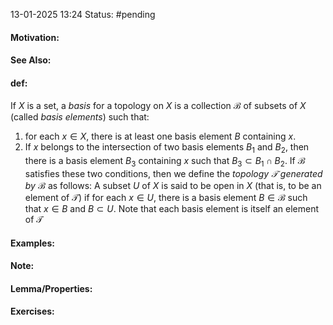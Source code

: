 13-01-2025 13:24
Status: #pending
#### Motivation:
#### See Also:
#### def: 
If $X$ is a set, a *basis* for a topology on $X$ is a collection $\mathcal{B}$ of subsets of $X$ (called *basis elements*) such that:
1. for each $x \in X$, there is at least one basis element $B$ containing $x$.
2. If $x$ belongs to the intersection of two basis elements $B_{1}\text{ and }B_{2}$, then there is a basis element $B_{3}$ containing $x$ such that $B_{3}\subset B_{1}\cap B_{2}$.
If $\mathcal{B}$ satisfies these two conditions, then we define the *topology $\mathcal{T}$ generated by $\mathcal{B}$* as follows: A subset $U$ of $X$ is said to be open in $X$ (that is, to be an element of $\mathcal{T}$) if for each $x \in U$, there is a basis element $B \in \mathcal{B}$ such that $x \in B$ and $B\subset U$. Note that each basis element is itself an element of $\mathcal{T}$
#### Examples:
#### Note:
#### Lemma/Properties:
#### Exercises: